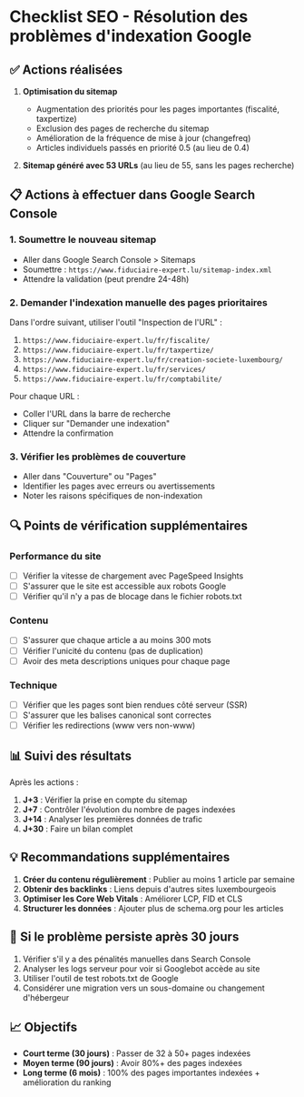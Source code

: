 # Checklist SEO - Résolution des problèmes d'indexation Google

## ✅ Actions réalisées

1. **Optimisation du sitemap** 
   - Augmentation des priorités pour les pages importantes (fiscalité, taxpertize)
   - Exclusion des pages de recherche du sitemap
   - Amélioration de la fréquence de mise à jour (changefreq)
   - Articles individuels passés en priorité 0.5 (au lieu de 0.4)

2. **Sitemap généré avec 53 URLs** (au lieu de 55, sans les pages recherche)

## 📋 Actions à effectuer dans Google Search Console

### 1. Soumettre le nouveau sitemap
- Aller dans Google Search Console > Sitemaps
- Soumettre : `https://www.fiduciaire-expert.lu/sitemap-index.xml`
- Attendre la validation (peut prendre 24-48h)

### 2. Demander l'indexation manuelle des pages prioritaires
Dans l'ordre suivant, utiliser l'outil "Inspection de l'URL" :
1. `https://www.fiduciaire-expert.lu/fr/fiscalite/`
2. `https://www.fiduciaire-expert.lu/fr/taxpertize/`
3. `https://www.fiduciaire-expert.lu/fr/creation-societe-luxembourg/`
4. `https://www.fiduciaire-expert.lu/fr/services/`
5. `https://www.fiduciaire-expert.lu/fr/comptabilite/`

Pour chaque URL :
- Coller l'URL dans la barre de recherche
- Cliquer sur "Demander une indexation"
- Attendre la confirmation

### 3. Vérifier les problèmes de couverture
- Aller dans "Couverture" ou "Pages"
- Identifier les pages avec erreurs ou avertissements
- Noter les raisons spécifiques de non-indexation

## 🔍 Points de vérification supplémentaires

### Performance du site
- [ ] Vérifier la vitesse de chargement avec PageSpeed Insights
- [ ] S'assurer que le site est accessible aux robots Google
- [ ] Vérifier qu'il n'y a pas de blocage dans le fichier robots.txt

### Contenu
- [ ] S'assurer que chaque article a au moins 300 mots
- [ ] Vérifier l'unicité du contenu (pas de duplication)
- [ ] Avoir des meta descriptions uniques pour chaque page

### Technique
- [ ] Vérifier que les pages sont bien rendues côté serveur (SSR)
- [ ] S'assurer que les balises canonical sont correctes
- [ ] Vérifier les redirections (www vers non-www)

## 📊 Suivi des résultats

Après les actions :
1. **J+3** : Vérifier la prise en compte du sitemap
2. **J+7** : Contrôler l'évolution du nombre de pages indexées
3. **J+14** : Analyser les premières données de trafic
4. **J+30** : Faire un bilan complet

## 💡 Recommandations supplémentaires

1. **Créer du contenu régulièrement** : Publier au moins 1 article par semaine
2. **Obtenir des backlinks** : Liens depuis d'autres sites luxembourgeois
3. **Optimiser les Core Web Vitals** : Améliorer LCP, FID et CLS
4. **Structurer les données** : Ajouter plus de schema.org pour les articles

## 🚨 Si le problème persiste après 30 jours

1. Vérifier s'il y a des pénalités manuelles dans Search Console
2. Analyser les logs serveur pour voir si Googlebot accède au site
3. Utiliser l'outil de test robots.txt de Google
4. Considérer une migration vers un sous-domaine ou changement d'hébergeur

## 📈 Objectifs

- **Court terme (30 jours)** : Passer de 32 à 50+ pages indexées
- **Moyen terme (90 jours)** : Avoir 80%+ des pages indexées
- **Long terme (6 mois)** : 100% des pages importantes indexées + amélioration du ranking
